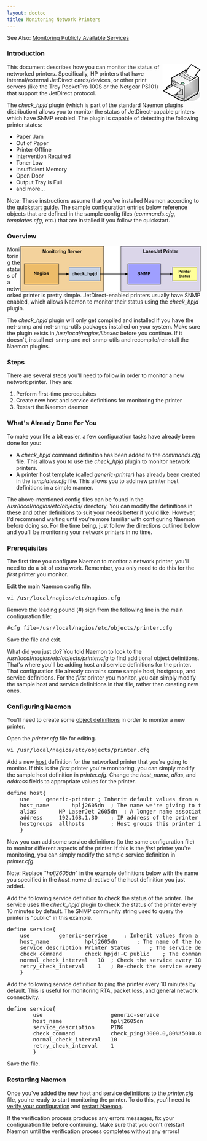 ```yaml
---
layout: doctoc
title: Monitoring Network Printers
---
```




<span class="glyphicon glyphicon-arrow-right"></span> See Also: <a href="monitoring-publicservices.html">Monitoring Publicly Available Services</a>

### Introduction

<img src="/images/printer.png" border="0" style="float: right" alt="Printer">

This document describes how you can monitor the status of networked printers.  Specifically, HP printers that have internal/external JetDirect cards/devices, or other print servers (like the Troy PocketPro 100S or the Netgear PS101) that support the JetDirect protocol.

The <i>check_hpjd</i> plugin (which is part of the standard Naemon plugins distribution) allows you to monitor the status of JetDirect-capable printers which have SNMP enabled.  The plugin is capable of detecting the following printer states:

<ul>
<li>Paper Jam</li>
<li>Out of Paper</li>
<li>Printer Offline</li>
<li>Intervention Required</li>
<li>Toner Low</li>
<li>Insufficient Memory</li>
<li>Open Door</li>
<li>Output Tray is Full</li>
<li>and more...</li>
</ul>

<span class="glyphicon glyphicon-pencil"></span> Note: These instructions assume that you've installed Naemon according to the <a href="quickstart.html">quickstart guide</a>.  The sample configuration entries below reference objects that are defined in the sample config files (<i>commands.cfg</i>, <i>templates.cfg</i>, etc.) that are installed if you follow the quickstart.

### Overview

<img src="/images/monitoring-printers.png" border="0" alt="Monitoring a Network Printer" title="Monitoring a Network Printer" style="float: right;">

Monitoring the status of a networked printer is pretty simple.  JetDirect-enabled printers usually have SNMP enabled, which allows Naemon to monitor their status using the <i>check_hpjd</i> plugin.

The <i>check_hpjd</i> plugin will only get compiled and installed if you have the net-snmp and net-snmp-utils packages installed on your system.  Make sure the plugin exists in <i>/usr/local/nagios/libexec</i> before you continue.  If it doesn't, install net-snmp and net-snmp-utils and recompile/reinstall the Naemon plugins.

### Steps

There are several steps you'll need to follow in order to monitor a new network printer.  They are:

<ol>
<li>Perform first-time prerequisites</li>
<li>Create new host and service definitions for monitoring the printer</li>
<li>Restart the Naemon daemon</li>
</ol>

### What's Already Done For You

To make your life a bit easier, a few configuration tasks have already been done for you:

<ul>
<li>A <i>check_hpjd</i> command definition has been added to the <i>commands.cfg</i> file.  This allows you to use the <i>check_hpjd</i> plugin to monitor network printers.</li>
<li>A printer host template (called <i>generic-printer</i>) has already been created in the <i>templates.cfg</i> file.  This allows you to add new printer host definitions in a simple manner.</li>
</ul>

The above-mentioned config files can be found in the <i>/usr/local/nagios/etc/objects/</i> directory.  You can modify the definitions in these and other definitions to suit your needs better if you'd like.  However, I'd recommend waiting until you're more familiar with configuring Naemon before doing so.  For the time being, just follow the directions outlined below and you'll be monitoring your network printers in no time.

### Prerequisites

The first time you configure Naemon to monitor a network printer, you'll need to do a bit of extra work.  Remember, you only need to do this for the *first* printer you monitor.

Edit the main Naemon config file.

<pre>
vi /usr/local/nagios/etc/nagios.cfg
</pre>

Remove the leading pound (#) sign from the following line in the main configuration file:

<pre>
#cfg_file=/usr/local/nagios/etc/objects/printer.cfg
</pre>

Save the file and exit.

What did you just do?  You told Naemon to look to the <i>/usr/local/nagios/etc/objects/printer.cfg</i> to find additional object definitions.  That's where you'll be adding host and service definitions for the printer.  That configuration file already contains some sample host, hostgroup, and service definitions.  For the *first* printer you monitor, you can simply modify the sample host and service definitions in that file, rather than creating new ones.

### Configuring Naemon

You'll need to create some <a href="objectdefinitions.html">object definitions</a> in order to monitor a new printer.

Open the <i>printer.cfg</i> file for editing.

<pre>
vi /usr/local/nagios/etc/objects/printer.cfg
</pre>

Add a new <a href="objectdefinitions.html#host">host</a> definition for the networked printer that you're going to monitor.   If this is the *first* printer you're monitoring, you can simply modify the sample host definition in <i>printer.cfg</i>. Change the <i>host_name</i>, <i>alias</i>, and <i>address</i> fields to appropriate values for the printer.

<pre>
define host{
	use		generic-printer	; Inherit default values from a template
	host_name		hplj2605dn	; The name we're giving to this printer
	alias		HP LaserJet 2605dn	; A longer name associated with the printer
	address		192.168.1.30	; IP address of the printer
	hostgroups	allhosts		; Host groups this printer is associated with
	}
</pre>

Now you can add some service definitions (to the same configuration file) to monitor different aspects of the printer.  If this is the *first* printer you're monitoring, you can simply modify the sample service definition in <i>printer.cfg</i>.

<span class="glyphicon glyphicon-pencil"></span> Note: Replace "<i>hplj2605dn</i>" in the example definitions below with the name you specified in the <i>host_name</i> directive of the host definition you just added.

Add the following service definition to check the status of the printer.  The service uses the <i>check_hpjd</i> plugin to check the status of the printer every 10 minutes by default.  The SNMP community string used to query the printer is "public" in this example.

<pre>
define service{
	use			generic-service		; Inherit values from a template
	host_name			hplj2605dn		; The name of the host the service is associated with
	service_description	Printer Status		; The service description
	check_command		check_hpjd!-C public	; The command used to monitor the service
	normal_check_interval	10	; Check the service every 10 minutes under normal conditions
	retry_check_interval	1	; Re-check the service every minute until its final/hard state is determined
	}
</pre>

Add the following service definition to ping the printer every 10 minutes by default.  This is useful for monitoring RTA, packet loss, and general network connectivity.

<pre>
define service{
        use                     generic-service
        host_name               hplj2605dn
        service_description     PING
        check_command           check_ping!3000.0,80%!5000.0,100%
        normal_check_interval   10
        retry_check_interval    1
        }
</pre>

Save the file.

### Restarting Naemon

Once you've added the new host and service definitions to the <i>printer.cfg</i> file, you're ready to start monitoring the printer.  To do this, you'll need to <a href="verifyconfig.html">verify your configuration</a> and <a href="startstop.html">restart Naemon</a>.

If the verification process produces any errors messages, fix your configuration file before continuing.  Make sure that you don't (re)start Naemon until the verification process completes without any errors!
